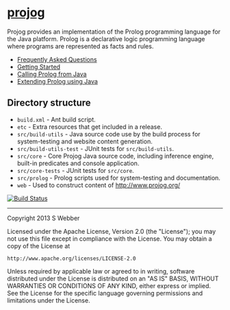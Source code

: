 # [projog](http://www.projog.org/)

Projog provides an implementation of the Prolog programming language for the Java platform. Prolog is a declarative logic programming language where programs are represented as facts and rules.

- [Frequently Asked Questions](http://projog.org/faq.html)
- [Getting Started](http://projog.org/getting-started.html)
- [Calling Prolog from Java](http://projog.org/calling-prolog-from-java.html)
- [Extending Prolog using Java](http://projog.org/extending-prolog-with-java.html)

## Directory structure

* `build.xml` - Ant build script.
* `etc` - Extra resources that get included in a release.
* `src/build-utils` - Java source code use by the build process for system-testing and website content generation.
* `src/build-utils-test` - JUnit tests for `src/build-utils`.
* `src/core` - Core Projog Java source code, including inference engine, built-in predicates and console application.
* `src/core-tests` - JUnit tests for `src/core`.
* `src/prolog` - Prolog scripts used for system-testing and documentation.
* `web` - Used to construct content of http://www.projog.org/

[![Build Status](https://travis-ci.org/webber-s/projog.png?branch=master)](https://travis-ci.org/webber-s/projog)

--------------------------------------

Copyright 2013 S Webber
  
Licensed under the Apache License, Version 2.0 (the "License");
you may not use this file except in compliance with the License.
You may obtain a copy of the License at

    http://www.apache.org/licenses/LICENSE-2.0

Unless required by applicable law or agreed to in writing, software
distributed under the License is distributed on an "AS IS" BASIS,
WITHOUT WARRANTIES OR CONDITIONS OF ANY KIND, either express or implied.
See the License for the specific language governing permissions and
limitations under the License.